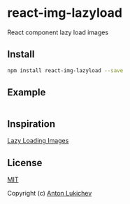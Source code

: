 # react-img-lazyload
React component lazy load images

## Install
```bash
npm install react-img-lazyload --save
```

## Example

```

```

## Inspiration
[Lazy Loading Images](https://developers.google.com/web/fundamentals/performance/lazy-loading-guidance/images-and-video/)

## License
[MIT](LICENSE) 

Copyright (c) [Anton Lukichev](https://github.com/AntonLukichev)